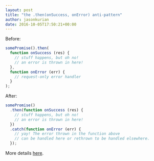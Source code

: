 ```yaml
---
layout: post
title: "the .then(onSuccess, onError) anti-pattern"
author: jasonkurian
date: 2016-10-05T17:50:21+00:00
---
```


Before:

```js
somePromise().then(
  function onSuccess (res) {
    // stuff happens, but oh no!
    // an error is thrown in here!
  },
  function onError (err) {
    // request-only error handler
  }
);
```

After:

```js
somePromise()
  .then(function onSuccess (res) {
    // stuff happens, but oh no!
    // an error is thrown in here!
  })
  .catch(function onError (err) {
    // yay! The error thrown in the function above
    // can be handled here or rethrown to be handled elsewhere.
  });
```

More details [here](http://stackoverflow.com/a/24663315/1444541).
